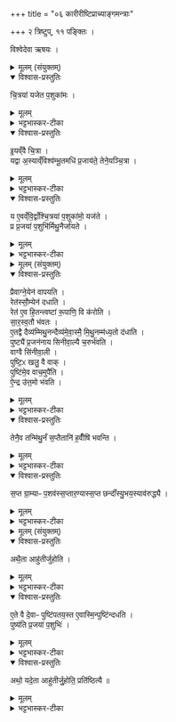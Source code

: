 +++
title = "०६ कारीरीष्टिप्राच्याङ्गमन्त्राः"

+++
२ त्रिष्टुप्, ११ पङ्क्तिः ।  

विश्वेदेवा ऋषयः ।

<details><summary>मूलम् (संयुक्तम्)</summary>

चि॒त्रया॑ यजेत प॒शुका॑म इ॒यव्ँवै चि॒त्रा यद्वा अ॒स्याव्ँविश्व॑म्भू॒तमधि॑ प्र॒जाय॑ते॒ तेने॒यञ्चि॒त्रा य ए॒वव्ँवि॒द्वाँश्चि॒त्रया॑ प॒शुका॑मो॒ यज॑ते॒ प्र प्र॒जया॑ प॒शुभि॑र्मिथु॒नैर्जा॑यते
</details>

<details open><summary>विश्वास-प्रस्तुतिः</summary>

चि॒त्रया॑ यजेत प॒शुका॑मः ।  
</details>

<details><summary>मूलम्</summary>

चि॒त्रया॑ यजेत प॒शुका॑मः ।  
</details>

<details><summary>भट्टभास्कर-टीका</summary>

1चित्रया यजेतेत्यादि ॥ चित्रापूर्णमासे चित्रां निर्वपेत् ।
</details>

<details open><summary>विश्वास-प्रस्तुतिः</summary>

इ॒यव्ँवै चि॒त्रा ।  
यद्वा अ॒स्याव्ँविश्व॑म्भू॒तमधि॑ प्र॒जाय॑ते॒ तेने॒यञ्चि॒त्रा ।
</details>

<details><summary>मूलम्</summary>

इ॒यव्ँवै चि॒त्रा ।  
यद्वा अ॒स्याव्ँविश्व॑म्भू॒तमधि॑ प्र॒जाय॑ते॒ तेने॒यञ्चि॒त्रा ।
</details>

<details><summary>भट्टभास्कर-टीका</summary>

इयं वा इति । विश्वं भूतजनाधिकरणतया चयनीयत्वादिष्टिपृथिव्योरभेदोपचारः ।
</details>

<details open><summary>विश्वास-प्रस्तुतिः</summary>

य ए॒वव्ँवि॒द्वाँश्चि॒त्रया॑ प॒शुका॑मो॒ यज॑ते ।  
प्र प्र॒जया॑ प॒शुभि॑र्मिथु॒नैर्जा॑यते ।
</details>

<details><summary>मूलम्</summary>

य ए॒वव्ँवि॒द्वाँश्चि॒त्रया॑ प॒शुका॑मो॒ यज॑ते ।  
प्र प्र॒जया॑ प॒शुभि॑र्मिथु॒नैर्जा॑यते ।
</details>

<details><summary>भट्टभास्कर-टीका</summary>

य एवमित्यादि । गतम् ॥
</details>

<details><summary>मूलम् (संयुक्तम्)</summary>

प्रैवाग्ने॒येन॑ वापयति॒ रेत॑स्सौ॒म्येन॑ दधाति॒ रेत॑ ए॒व हि॒तन्त्वष्टा॑ रू॒पाणि॒ वि क॑रोति सारस्व॒तौ भ॑वत ए॒तद्वै दैव्य॑म्मिथु॒नन्दैव्य॑मे॒वास्मै॑ [17]  मि॒थु॒नम्म॑ध्य॒तो द॑धाति॒ पुष्ट्यै॑ प्र॒जन॑नाय सिनीवा॒ल्यै च॒रुर्भ॑वति॒ वाग्वै सि॑नीवा॒ली पुष्टि॒ᳵ खलु॒ वै वाक्पुष्टि॑मे॒व वाच॒मुपै॑त्यै॒न्द्र उ॑त्त॒मो भ॑वति॒ तेनै॒व तन्मि॑थु॒नँ स॒प्तैतानि॑ ह॒वीँषि॑ भवन्ति स॒प्त ग्रा॒म्याᳶ प॒शव॑स्स॒प्तार॒ण्यास्स॒प्त छन्दाँ॑स्यु॒भय॒स्याव॑रुद्ध्यै
</details>

<details open><summary>विश्वास-प्रस्तुतिः</summary>

प्रैवाग्ने॒येन॑ वापयति ।  
रेत॑स्सौ॒म्येन॑ दधाति ।  
रेत॑ ए॒व हि॒तन्त्वष्टा॑ रू॒पाणि॒ वि क॑रोति ।  
सा॒र॒स्व॒तौ भ॑वतः ।  
ए॒तद्वै दैव्य॑म्मिथु॒नन्दैव्य॑मे॒वा॒स्मै॒ मि॒थु॒नम्म॑ध्य॒तो द॑धाति ।  
पुष्ट्यै॑ प्र॒जन॑नाय सिनीवा॒ल्यै च॒रुर्भ॑वति ।  
वाग्वै सि॑नीवा॒ली ।  
पुष्टि॒ᳵ खलु॒ वै वाक् ।  
पुष्टि॑मे॒व वाच॒मुपै॑ति ।  
ऐ॒न्द्र उ॑त्त॒मो भ॑वति ।  
</details>

<details><summary>मूलम्</summary>

प्रैवाग्ने॒येन॑ वापयति ।  
रेत॑स्सौ॒म्येन॑ दधाति ।  
रेत॑ ए॒व हि॒तन्त्वष्टा॑ रू॒पाणि॒ वि क॑रोति ।  
सा॒र॒स्व॒तौ भ॑वतः ।  
ए॒तद्वै दैव्य॑म्मिथु॒नन्दैव्य॑मे॒वा॒स्मै॒ मि॒थु॒नम्म॑ध्य॒तो द॑धाति ।  
पुष्ट्यै॑ प्र॒जन॑नाय सिनीवा॒ल्यै च॒रुर्भ॑वति ।  
वाग्वै सि॑नीवा॒ली ।  
पुष्टि॒ᳵ खलु॒ वै वाक् ।  
पुष्टि॑मे॒व वाच॒मुपै॑ति ।  
ऐ॒न्द्र उ॑त्त॒मो भ॑वति ।  
</details>

<details><summary>भट्टभास्कर-टीका</summary>

2आग्नेयोष्टाकपालः, सौम्यश्चरुः, त्वाष्ट्रोष्टाकपालः, सरस्वत्यै चरुः, सरस्वते चरुः, सिनीवाल्यै चरुः, ऐन्द्र एकादशकपालः, सप्तैतानि हवींषि भवन्ति - प्रैवेति ॥   
आग्नेयेन प्रवापयति प्रजनने रेतस्सिञ्चति सेचयति पुम्भिः स्त्रीषु, तत्सिक्तं सौम्येन दधाति धारयति । तत्र हितं धारितं त्वष्टा रूपाणि विकरोति विविधेन रूपेण परिणतं करोति त्वाष्ट्रेण । सारस्वताभ्यां दैव्यं मिथुनं, सरस्वत्सरस्वतीतिसंबन्धाभ्यां दैव्यं मिथुनं गर्भस्थस्य जन्तोः पुष्ट्यर्थं काले प्रजननार्थं च मध्यतः अन्तर्दधाति स्थापयति ।
</details>

<details open><summary>विश्वास-प्रस्तुतिः</summary>

तेनै॒व तन्मि॑थु॒नँ स॒प्तैतानि॑ ह॒वीँषि॑ भवन्ति ।  
</details>

<details><summary>मूलम्</summary>

तेनै॒व तन्मि॑थु॒नँ स॒प्तैतानि॑ ह॒वीँषि॑ भवन्ति ।  
</details>

<details><summary>भट्टभास्कर-टीका</summary>

ततो वाक्प्रवृत्तिहेतुभूतायास्सिनीवाल्या चरुणा वाचश्च पुष्टिविशेषत्वात् पुष्टिं वाचं च प्राप्नोति गर्भस्थो जीवः । उत्तमस्यैन्द्रस्य भावात् । सिनीवाल्या हि तदपरं मिथुनं अन्ते भवति । ततस्तदपि पुष्ट्यै पजननाय च संपद्यते इति भावः ।
</details>

<details open><summary>विश्वास-प्रस्तुतिः</summary>

स॒प्त ग्रा॒म्याᳶ प॒शव॑स्स॒प्तार॒ण्यास्स॒प्त छन्दाँ॑स्यु॒भय॒स्याव॑रुद्ध्यै ।
</details>

<details><summary>मूलम्</summary>

स॒प्त ग्रा॒म्याᳶ प॒शव॑स्स॒प्तार॒ण्यास्स॒प्त छन्दाँ॑स्यु॒भय॒स्याव॑रुद्ध्यै ।
</details>

<details><summary>भट्टभास्कर-टीका</summary>

सप्तेति । गोजाविकपुरुष गर्दभाश्वोष्टृराः सप्त ग्राम्याः पशवः । द्विखुरश्वापदपक्षिसरीसृपहस्तिमर्कटनादेयाः सप्तारण्याः । गायत्र्युष्णिगनुष्टुब्बृहतीपङ्क्तित्रिष्टुब्जगत्यः सप्त छन्दांसि प्रधानानि । उभयस्येति । पशूनां छन्दसां च ॥
</details>

<details><summary>मूलम् (संयुक्तम्)</summary>

अथै॒ता आहु॑तीर्जुहोत्ये॒ते वै दे॒वाᳶ पुष्टि॑पतय॒स्त ए॒वास्मि॒न्पुष्टि॑न्दधति॒ पुष्य॑ति प्र॒जया॑ प॒शुभि॒रथो॒ यदे॒ता आहु॑तीर्जु॒होति॒ प्रति॑ष्ठित्यै ॥ [18]  
</details>

<details open><summary>विश्वास-प्रस्तुतिः</summary>

अथै॒ता आहु॑तीर्जुहोति ।  
</details>

<details><summary>मूलम्</summary>

अथै॒ता आहु॑तीर्जुहोति ।  
</details>

<details><summary>भट्टभास्कर-टीका</summary>

3अथैता इति ॥ प्रधानयागादनन्तरं पुरस्तात्स्विष्टकृतः 'अग्ने गोभिर्न आ गहि' इत्याद्यास्सप्ताहुतीर्जुहोति ।
</details>

<details open><summary>विश्वास-प्रस्तुतिः</summary>

ए॒ते वै दे॒वाᳶ पुष्टि॑पतय॒स्त ए॒वास्मि॒न्पुष्टि॑न्दधति ।   
पुष्य॑ति प्र॒जया॑ प॒शुभिः॑ ।     
</details>

<details><summary>मूलम्</summary>

ए॒ते वै दे॒वाᳶ पुष्टि॑पतय॒स्त ए॒वास्मि॒न्पुष्टि॑न्दधति ।   
पुष्य॑ति प्र॒जया॑ प॒शुभिः॑ ।     
</details>

<details><summary>भट्टभास्कर-टीका</summary>

एते वा इति । अग्न्यादयः ।
</details>

<details open><summary>विश्वास-प्रस्तुतिः</summary>

अथो॒ यदे॒ता आहु॑तीर्जु॒होति॒ प्रति॑ष्ठित्यै ॥
</details>

<details><summary>मूलम्</summary>

अथो॒ यदे॒ता आहु॑तीर्जु॒होति॒ प्रति॑ष्ठित्यै ॥
</details>

<details><summary>भट्टभास्कर-टीका</summary>

अथो इति । अपि च एता आहुतयः प्रतिष्ठित्यै च भवन्ति एतेषां देवानां प्रतिष्ठाया अपि हेतुत्वात् ॥

इति द्वितीये चतुर्थे षष्ठोनुवाकः ॥  
</details>

